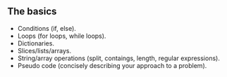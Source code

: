 ## The basics
- Conditions (if, else).
- Loops (for loops, while loops).
- Dictionaries.
- Slices/lists/arrays.
- String/array operations (split, contaings, length, regular expressions).
- Pseudo code (concisely describing your approach to a problem).
